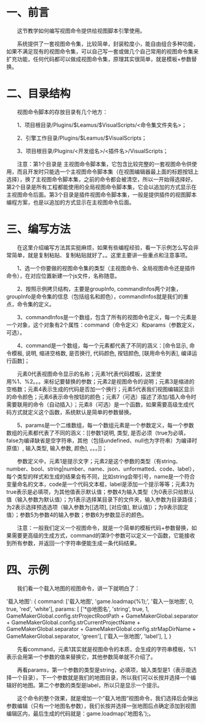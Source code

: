 # 一、前言

&emsp;&emsp;这节教学如何编写视图命令提供给视图脚本引擎使用。

&emsp;&emsp;系统提供了一套视图命令集，比较简单，封装粒度小，能自由组合多种功能，如果不满足现有的视图命令集，可以自己写一套或做几个自己常用的视图命令集来扩充功能，任何代码都可以做成视图命令集，原理其实很简单，就是模板+参数替换。

# 二、目录结构

&emsp;&emsp;视图命令脚本的存放目录有几个地方：

&emsp;&emsp;1、项目根目录/Plugins/\$Leamus/\$VisualScripts/<命令集文件夹名>；

&emsp;&emsp;2、引擎工作目录/Plugins/\$Leamus/\$VisualScripts；

&emsp;&emsp;3、项目根目录/Plugins/<开发组名>/<插件名>/VisualScripts；

&emsp;&emsp;注意：第1个目录是 主视图命令脚本集，它包含比较完整的一套视图命令供使用，而且开发时只能选一个主视图命令脚本集（在视图编辑器最上面的标题按钮上选择），换了主视图命令脚本集，之前的命令都会被清空，所以一开始得选择好。第2个目录是所有工程都能使用的全局视图命令脚本集，它会以追加的方式显示在主视图命令后面。第3个目录是插件视图命令脚本集，一般是提供插件的视图脚本编程方案，也是以追加的方式显示在主视图命令后面。

# 三、编写方法

&emsp;&emsp;在这里介绍编写方法其实挺麻烦，如果有些编程经验，看一下示例怎么写会非常简单，就是复制粘贴、复制粘贴就好了。。这里主要讲一些重点和注意事项。

&emsp;&emsp;1、选一个你要做的视图命令集的类型（主视图命令、全局视图命令还是插件命令），在对应位置新建一个js文件，名称随意。

&emsp;&emsp;2、按照示例拷贝结构，主要是groupInfo, commandInfos两个对象，groupInfo是命令集的信息（包括组名和颜色），commandInfos就是我们的重点，命令集的定义。

&emsp;&emsp;3、commandInfos是一个数组，包含了所有的视图命令定义，每一个元素是一个对象，这个对象有2个属性：command（命令定义）和params（参数定义，可选）。

&emsp;&emsp;4、command是一个数组，每一个元素都代表了不同的涵义：[命令显示, 命令模板, 说明, 缩进空格数, 是否换行, 代码颜色, 按钮颜色, [联用命令列表], 编译运行函数]；

&emsp;&emsp;元素0代表视图命令显示的名称；元素1代表代码模板，这里使用%1、%2。。。来标记要替换的参数；元素2是视图命令的说明；元素3是缩进的空格数；元素4表示生成的代码是否加一个换行；元素5代表我们视图编辑区显示的命令颜色；元素6表示命令按钮的颜色；元素7（可选）描述了添加/插入命令时需要联用的命令（自动插入）；元素8（可选）是一个函数，如果需要高级生成代码方式就定义这个函数，系统默认是简单的参数替换。

&emsp;&emsp;5、params是一个二维数组，每一个数组元素是一个参数定义，每一个参数数组的元素都代表了不同的涵义：[[参数1说明, 类型, 是否必须（true为必填，false为编译缺省是空字符串，其他（包括undefined、null也为字符串）为编译时原值）, 输入类型, 输入参数, 颜色], 。。。]]；

&emsp;&emsp;参数定义中，元素1是提示文字；元素2是这个参数的类型（有string、number、bool、string|number、name、json、unformatted、code、label），每个类型的样式和生成的结果会有不同，比如string会带引号，name是一个符合变量命名的文本，code是一个代码文本框，label是添加一个提示等等；元素3为true表示是必填项，为其他值表示默认值；参数4为输入类型（为0表示只给默认值（输入参数为默认值）；为1表示选择某目录下的文件夹，输入参数为目录路径；为2表示选择预选选项（输入参数为[[选项], [对应值], 默认值]）；为9表示固定值）；参数5为参数4的输入参数；参数6为参数显示的颜色。

&emsp;&emsp;注意：一般我们定义一个视图命令，就是一个简单的模板代码+参数替换，如果需要更高级的生成方式，command的第9个参数可以定义一个函数，它能接收到所有参数，并返回一个字符串便能生成一条代码结果。

# 四、示例

&emsp;&emsp;我们看一个载入地图的视图命令，讲一下就明白了：

'载入地图': {
  command: ['载入地图', 'game.loadmap(%1);', '载入一张地图', 0, true, 'red', 'white'],
  params: [
    ['*@地图名', 'string', true, 1, GameMakerGlobal.config.strProjectRootPath + GameMakerGlobal.separator + GameMakerGlobal.config.strCurrentProjectName + GameMakerGlobal.separator + GameMakerGlobal.config.strMapDirName + GameMakerGlobal.separator, 'green'],
    ['载入一张地图', 'label'],
  ],
}

&emsp;&emsp;先看command，元素1其实就是视图命令的本质，会生成的字符串模板，%1表示会用第一个参数的值来替换它，其他参数简单就不介绍了。

&emsp;&emsp;再看params，第一个参数的类型是string，必填项，输入类型是1（表示能选择一个目录），下一个参数就是我们的地图目录，所以我们可以长按并选择一个编辑好的地图。第二个参数的类型是label，所以只是显示一个提示。

&emsp;&emsp;这个命令的整个效果，就是增加一个”载入地图“视图命令，我们选择后会弹出参数编辑（只有一个地图名参数），我们长按并选择一张地图后点确定添加到视图编辑区内，最后生成的代码就是：game.loadmap('地图名');。
